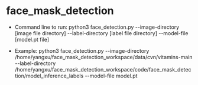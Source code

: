 # face_mask_detection

- Command line to run:
python3 face_detection.py --image-directory [image file directory] --label-directory [label file directory] --model-file [model.pt file]
  
- Example:
python3 face_detection.py --image-directory /home/yangxu/face_mask_detection_workspace/data/cvn/vitamins-main --label-directory /home/yangxu/face_mask_detection_workspace/code/face_mask_detection/model_inference_labels --model-file model.pt
